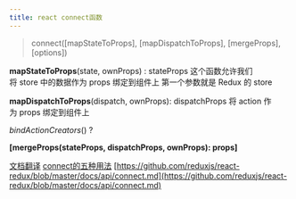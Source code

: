 ```yaml
---
title: react connect函数
---
```


> connect([mapStateToProps], [mapDispatchToProps], [mergeProps], [options])


**mapStateToProps**(state, ownProps) : stateProps
这个函数允许我们将 store 中的数据作为 props 绑定到组件上
第一个参数就是 Redux 的 store



**mapDispatchToProps**(dispatch, ownProps): dispatchProps
将 action 作为 props 绑定到组件上

_bindActionCreators_() ?




**[mergeProps(stateProps, dispatchProps, ownProps): props]**

[文档翻译](http://taobaofed.org/blog/2016/08/18/react-redux-connect/)
[connect的五种用法](https://blog.benestudio.co/5-ways-to-connect-redux-actions-3f56af4009c8)
[https://github.com/reduxjs/react-redux/blob/master/docs/api/connect.md](https://github.com/reduxjs/react-redux/blob/master/docs/api/connect.md)

